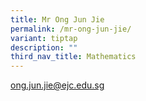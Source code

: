 ```yaml
---
title: Mr Ong Jun Jie
permalink: /mr-ong-jun-jie/
variant: tiptap
description: ""
third_nav_title: Mathematics
---
```

<p><a href="mailto:ong.jun.jie@ejc.edu.sg" rel="noopener noreferrer nofollow" target="_blank">ong.jun.jie@ejc.edu.sg</a>
</p>